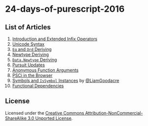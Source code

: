 # 24-days-of-purescript-2016

## List of Articles

1. [Introduction and Extended Infix Operators](1.markdown)
1. [Unicode Syntax](2.markdown)
1. [`Eq` and `Ord` Deriving](3.markdown)
1. [Newtype Deriving](4.markdown)
1. [`Data.Newtype` Deriving](5.markdown)
1. [Pursuit Updates](6.markdown)
1. [Anonymous Function Arguments](7.markdown)
1. [PSCi in the Browser](8.markdown)
1. [Symbols and `IsSymbol` Instances](9.markdown) by [@LiamGoodacre](https://github.com/LiamGoodacre/)
1. [Functional Dependencies](10.markdown)

## License

Licensed under the [Creative Commons Attribution-NonCommercial-ShareAlike 3.0 Unported License](http://creativecommons.org/licenses/by-nc-sa/3.0/deed.en_US).
